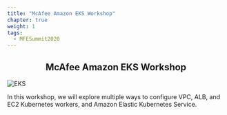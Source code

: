 ```yaml
---
title: "McAfee Amazon EKS Workshop"
chapter: true
weight: 1
tags:
  - MFESummit2020
---
```


<div style="text-align: center"><h2>McAfee Amazon EKS Workshop</h2></div>

![EKS](images/3-service-animated.gif)

In this workshop, we will explore multiple ways to configure VPC, ALB, and EC2
Kubernetes workers, and Amazon Elastic Kubernetes Service.
